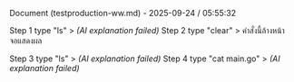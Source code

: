 Document (testproduction-ww.md) - 2025-09-24 / 05:55:32

Step 1 type "ls" > *(AI explanation failed)*
Step 2 type "clear" > คำสั่งนี้ล้างหน้าจอแสดงผล

Step 3 type "ls" > *(AI explanation failed)*
Step 4 type "cat main.go" > *(AI explanation failed)*

